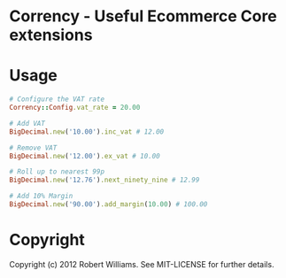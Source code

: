 # Corrency - Useful Ecommerce Core extensions

# Usage

```ruby
# Configure the VAT rate
Corrency::Config.vat_rate = 20.00

# Add VAT
BigDecimal.new('10.00').inc_vat # 12.00

# Remove VAT
BigDecimal.new('12.00').ex_vat # 10.00

# Roll up to nearest 99p
BigDecimal.new('12.76').next_ninety_nine # 12.99

# Add 10% Margin
BigDecimal.new('90.00').add_margin(10.00) # 100.00
```

# Copyright
Copyright (c) 2012 Robert Williams. See MIT-LICENSE for further details.
